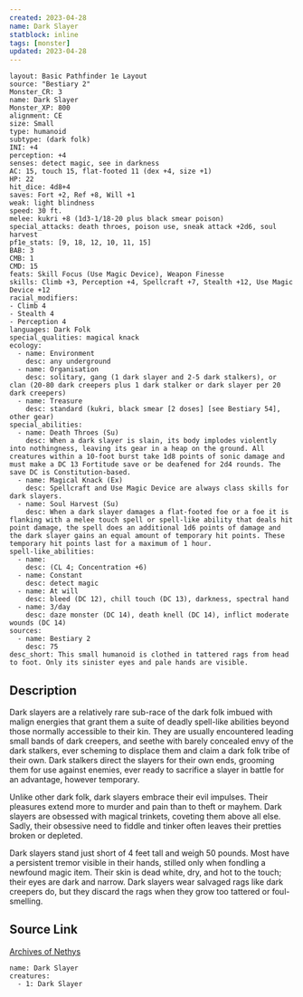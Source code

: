 ```yaml
---
created: 2023-04-28
name: Dark Slayer
statblock: inline
tags: [monster]
updated: 2023-04-28
---
```

```statblock
layout: Basic Pathfinder 1e Layout
source: "Bestiary 2"
Monster_CR: 3
name: Dark Slayer
Monster_XP: 800
alignment: CE
size: Small
type: humanoid
subtype: (dark folk)
INI: +4
perception: +4
senses: detect magic, see in darkness
AC: 15, touch 15, flat-footed 11 (dex +4, size +1)
HP: 22
hit_dice: 4d8+4
saves: Fort +2, Ref +8, Will +1
weak: light blindness
speed: 30 ft.
melee: kukri +8 (1d3-1/18-20 plus black smear poison)
special_attacks: death throes, poison use, sneak attack +2d6, soul harvest
pf1e_stats: [9, 18, 12, 10, 11, 15]
BAB: 3
CMB: 1
CMD: 15
feats: Skill Focus (Use Magic Device), Weapon Finesse
skills: Climb +3, Perception +4, Spellcraft +7, Stealth +12, Use Magic Device +12
racial_modifiers:
- Climb 4
- Stealth 4
- Perception 4
languages: Dark Folk
special_qualities: magical knack
ecology:
  - name: Environment
    desc: any underground
  - name: Organisation
    desc: solitary, gang (1 dark slayer and 2-5 dark stalkers), or clan (20-80 dark creepers plus 1 dark stalker or dark slayer per 20 dark creepers)
  - name: Treasure
    desc: standard (kukri, black smear [2 doses] [see Bestiary 54], other gear)
special_abilities:
  - name: Death Throes (Su)
    desc: When a dark slayer is slain, its body implodes violently into nothingness, leaving its gear in a heap on the ground. All creatures within a 10-foot burst take 1d8 points of sonic damage and must make a DC 13 Fortitude save or be deafened for 2d4 rounds. The save DC is Constitution-based.
  - name: Magical Knack (Ex)
    desc: Spellcraft and Use Magic Device are always class skills for dark slayers.
  - name: Soul Harvest (Su)
    desc: When a dark slayer damages a flat-footed foe or a foe it is flanking with a melee touch spell or spell-like ability that deals hit point damage, the spell does an additional 1d6 points of damage and the dark slayer gains an equal amount of temporary hit points. These temporary hit points last for a maximum of 1 hour.
spell-like_abilities:
  - name:
    desc: (CL 4; Concentration +6)
  - name: Constant
    desc: detect magic
  - name: At will
    desc: bleed (DC 12), chill touch (DC 13), darkness, spectral hand
  - name: 3/day
    desc: daze monster (DC 14), death knell (DC 14), inflict moderate wounds (DC 14)
sources:
  - name: Bestiary 2
    desc: 75
desc_short: This small humanoid is clothed in tattered rags from head to foot. Only its sinister eyes and pale hands are visible. 
```
## Description
Dark slayers are a relatively rare sub-race of the dark folk imbued with malign energies that grant them a suite of deadly spell-like abilities beyond those normally accessible to their kin. They are usually encountered leading small bands of dark creepers, and seethe with barely concealed envy of the dark stalkers, ever scheming to displace them and claim a dark folk tribe of their own. Dark stalkers direct the slayers for their own ends, grooming them for use against enemies, ever ready to sacrifice a slayer in battle for an advantage, however temporary. 

Unlike other dark folk, dark slayers embrace their evil impulses. Their pleasures extend more to murder and pain than to theft or mayhem. Dark slayers are obsessed with magical trinkets, coveting them above all else. Sadly, their obsessive need to fiddle and tinker often leaves their pretties broken or depleted. 

Dark slayers stand just short of 4 feet tall and weigh 50 pounds. Most have a persistent tremor visible in their hands, stilled only when fondling a newfound magic item. Their skin is dead white, dry, and hot to the touch; their eyes are dark and narrow. Dark slayers wear salvaged rags like dark creepers do, but they discard the rags when they grow too tattered or foul-smelling.
## Source Link
[Archives of Nethys](https://aonprd.com/MonsterDisplay.aspx?ItemName=Dark%20Slayer)
```encounter-table
name: Dark Slayer
creatures:
  - 1: Dark Slayer
```
